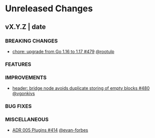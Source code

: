 # Unreleased Changes

## vX.Y.Z | date

### BREAKING CHANGES
- [chore: upgrade from Go 1.16 to 1.17 #479](https://github.com/celestiaorg/celestia-node/pull/479) [@rootulp](https://github.com/rootulp)

### FEATURES

### IMPROVEMENTS
- [header: bridge node avoids duplicate storing of empty blocks #480](https://github.com/celestiaorg/celestia-node/pull/480) [@vgonkivs](https://github.com/vgonkivs)
### BUG FIXES

### MISCELLANEOUS
- [ADR 005 Plugins #414](https://github.com/celestiaorg/celestia-node/pull/414) [@evan-forbes](https://github.com/evan-forbes)